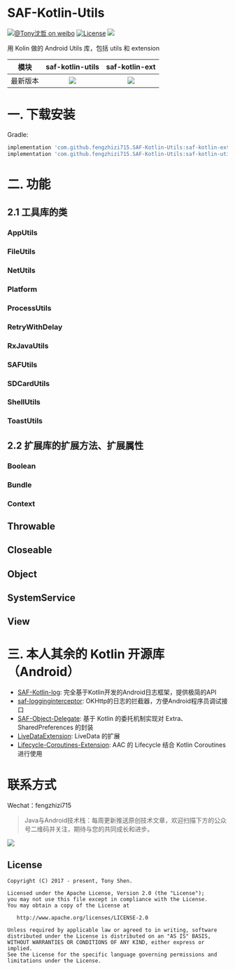 # SAF-Kotlin-Utils

[![@Tony沈哲 on weibo](https://img.shields.io/badge/weibo-%40Tony%E6%B2%88%E5%93%B2-blue.svg)](http://www.weibo.com/fengzhizi715)
[![License](https://img.shields.io/badge/license-Apache%202-lightgrey.svg)](https://www.apache.org/licenses/LICENSE-2.0.html)
[![](https://jitpack.io/v/fengzhizi715/SAF-Kotlin-Utils.svg)](https://jitpack.io/#fengzhizi715/SAF-Kotlin-Utils)

用 Kolin 做的 Android Utils 库，包括 utils 和 extension

模块|saf-kotlin-utils|saf-kotlin-ext
---|:-------------:|:-------------:
最新版本|[![](https://jitpack.io/v/fengzhizi715/SAF-Kotlin-Utils.svg)](https://jitpack.io/#fengzhizi715/SAF-Kotlin-Utils)|[![](https://jitpack.io/v/fengzhizi715/SAF-Kotlin-Utils.svg)](https://jitpack.io/#fengzhizi715/SAF-Kotlin-Utils)|


# 一. 下载安装

Gradle:

```groovy
implementation 'com.github.fengzhizi715.SAF-Kotlin-Utils:saf-kotlin-ext:v0.2.2'
implementation 'com.github.fengzhizi715.SAF-Kotlin-Utils:saf-kotlin-utils:v0.2.2'
```

# 二. 功能

## 2.1 工具库的类

### AppUtils

### FileUtils

### NetUtils

### Platform

### ProcessUtils

### RetryWithDelay

### RxJavaUtils

### SAFUtils

### SDCardUtils

### ShellUtils

### ToastUtils

## 2.2 扩展库的扩展方法、扩展属性

### Boolean

### Bundle

### Context

## Throwable

## Closeable

## Object

## SystemService

## View

# 三. 本人其余的 Kotlin 开源库（Android）

* [SAF-Kotlin-log](https://github.com/fengzhizi715/SAF-Kotlin-log): 完全基于Kotlin开发的Android日志框架，提供极简的API
* [saf-logginginterceptor](https://github.com/fengzhizi715/saf-logginginterceptor): OKHttp的日志的拦截器，方便Android程序员调试接口
* [SAF-Object-Delegate](https://github.com/fengzhizi715/SAF-Object-Delegate): 基于 Kotlin 的委托机制实现对 Extra、SharedPreferences 的封装
* [LiveDataExtension](https://github.com/fengzhizi715/LiveDataExtension): LiveData 的扩展
* [Lifecycle-Coroutines-Extension](https://github.com/fengzhizi715/Lifecycle-Coroutines-Extension): AAC 的 Lifecycle 结合 Kotlin Coroutines 进行使用


联系方式
===

Wechat：fengzhizi715


> Java与Android技术栈：每周更新推送原创技术文章，欢迎扫描下方的公众号二维码并关注，期待与您的共同成长和进步。

![](https://github.com/fengzhizi715/NetDiscovery/blob/master/images/gzh.jpeg)

License
-------

    Copyright (C) 2017 - present, Tony Shen.

    Licensed under the Apache License, Version 2.0 (the "License");
    you may not use this file except in compliance with the License.
    You may obtain a copy of the License at

       http://www.apache.org/licenses/LICENSE-2.0

    Unless required by applicable law or agreed to in writing, software
    distributed under the License is distributed on an "AS IS" BASIS,
    WITHOUT WARRANTIES OR CONDITIONS OF ANY KIND, either express or implied.
    See the License for the specific language governing permissions and
    limitations under the License.

